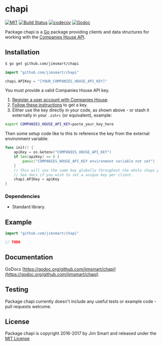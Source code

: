 # chapi

[![MIT](https://img.shields.io/badge/license-MIT-blue.svg?style=flat)](LICENSE.md) [![Build Status](https://img.shields.io/travis/jimsmart/chapi/master.svg?style=flat)](https://travis-ci.org/jimsmart/chapi) [![codecov](https://codecov.io/gh/jimsmart/chapi/branch/master/graph/badge.svg)](https://codecov.io/gh/jimsmart/chapi) [![Godoc](https://img.shields.io/badge/godoc-reference-blue.svg?style=flat)](https://godoc.org/github.com/jimsmart/chapi)

Package chapi is a [Go](https://golang.org) package providing clients and data structures for working with the [Companies House API](https://developer.companieshouse.gov.uk/api/docs/).

## Installation
```bash
$ go get github.com/jimsmart/chapi
```

```go
import "github.com/jimsmart/chapi"

chapi.APIKey = "[YOUR_COMPANIES_HOUSE_API_KEY]"
```

You must provide a valid Companies House API key.

1. [Register a user account with Companies House](https://developer.companieshouse.gov.uk/developer/signin).
2. [Follow these instructions](https://developer.companieshouse.gov.uk/api/docs/index/gettingStarted/apikey_authorisation.html) to get a key.
3. Either use the key directly in your code, as shown above - or stash it externally in your `.zshrc` (or equivalent), example:

```bash
export COMPANIES_HOUSE_API_KEY=paste_your_key_here
```

Then some setup code like to this to reference the key from the external environment variable:

```go
func init() {
	apiKey = os.Getenv("COMPANIES_HOUSE_API_KEY")
	if len(apiKey) == 0 {
		panic("COMPANIES_HOUSE_API_KEY environment variable not set")
	}
	// This will use the same key globally throughout the whole chapi package.
	// See docs if you wish to set a unique key per client.
	chapi.APIKey = apiKey
}
```

### Dependencies

- Standard library.

## Example

```go
import "github.com/jimsmart/chapi"

// TODO
```

## Documentation

GoDocs [https://godoc.org/github.com/jimsmart/chapi](https://godoc.org/github.com/jimsmart/chapi)

## Testing

Package chapi currently doesn't include any useful tests or example code - pull requests welcome.

## License

Package chapi is copyright 2016-2017 by Jim Smart and released under the [MIT License](LICENSE.md)
